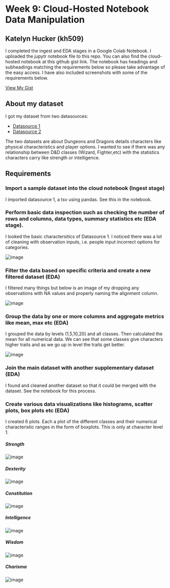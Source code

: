 # Week 9: Cloud-Hosted Notebook Data Manipulation
## Katelyn Hucker (kh509)

I completed the ingest and EDA stages in a Google Colab Notebook. I uploaded the jupytr notebook file to this repo. You can also find the cloud-hosted notebook at this github gist link. The notebook has headings and subheadings matching the requirements below so please take advantage of the easy access. I have also included screenshots with some of the requirements below. 

[View My Gist](https://gist.github.com/katelyn-hucker/7b9ad413b72e37174db966409d46e061)

## About my dataset

I got my dataset from two datasources:
- [Datasource 1](https://github.com/oganm/dnddata)
- [Datasource 2](https://www.kaggle.com/datasets/andrewabeles/dnd-stats)

The two datasets are about Dungeons and Dragons details characters like physical characteristics and player options. I wanted to see if there was any relationship between D&D classes (Wizard, Fighter,etc) with the statistics characters carry like strength or intelligence. 

## Requirements

### Import a sample dataset into the cloud notebook (Ingest stage)

I imported datasource 1, a tsv using pandas. See this in the notebook. 

### Perform basic data inspection such as checking the number of rows and columns, data types, summary statistics etc (EDA stage).

I looked the basic charactersitics of Datasource 1. I noticed there was a lot of cleaning with observation inputs, i.e. people input incorrect options for categories. 

![image](https://github.com/nogibjj/kh509_miniproject9/assets/143521756/0203de66-b9e8-446f-af28-2e2d95ed8e2e)

### Filter the data based on specific criteria and create a new filtered dataset (EDA)

I filtered many things but below is an image of my dropping any observations with NA values and properly naming the alignment column.

![image](https://github.com/nogibjj/kh509_miniproject9/assets/143521756/b5f6fcb4-1708-4135-b178-2f093e8d37b9)

### Group the data by one or more columns and aggregate metrics like mean, max etc (EDA)

I grouped the data by levels (1,5,10,20) and all classes. Then calculated the mean for all numerical data. We can see that some classes give characters higher traits and as we go up in level the  traits get better. 

![image](https://github.com/nogibjj/kh509_miniproject9/assets/143521756/7976165d-a73c-4943-936a-6ba2ba07a991)

### Join the main dataset with another supplementary dataset (EDA) 

I found and cleaned another dataset so that it could be merged with the dataset. See the notebook for this process. 

### Create various data visualizations like histograms, scatter plots, box plots etc (EDA) 

I created 6 plots. Each a plot of the different classes and their numerical characteristic ranges in the form of boxplots. This is only at character level 1. 

##### Strength
![image](https://github.com/nogibjj/kh509_miniproject9/assets/143521756/ca659bd6-ddd3-4a2c-9ad5-4fe3ae9602ac)

##### Dexterity
![image](https://github.com/nogibjj/kh509_miniproject9/assets/143521756/078ff6af-5b40-432a-95f6-b04b71de9ffa)

##### Constitution
![image](https://github.com/nogibjj/kh509_miniproject9/assets/143521756/1f33a1e3-ba7d-466d-9936-31bdc57e0d67)

##### Intelligence
![image](https://github.com/nogibjj/kh509_miniproject9/assets/143521756/23770468-942a-472b-acd2-68e2a01bca35)

##### Wisdom
![image](https://github.com/nogibjj/kh509_miniproject9/assets/143521756/d3552cec-e1af-484c-b148-37236dc9d6a8)

##### Charisma
![image](https://github.com/nogibjj/kh509_miniproject9/assets/143521756/4e961531-6adc-456c-b123-09f1a117ce52)


